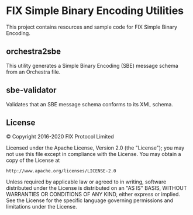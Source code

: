 # FIX Simple Binary Encoding Utilities
This project contains resources and sample code for FIX Simple Binary Encoding.

## orchestra2sbe

This utility generates a Simple Binary Encoding (SBE) message schema from an Orchestra file. 

## sbe-validator

Validates that an SBE message schema conforms to its XML schema.

## License
© Copyright 2016-2020 FIX Protocol Limited

Licensed under the Apache License, Version 2.0 (the "License");
you may not use this file except in compliance with the License.
You may obtain a copy of the License at

    http://www.apache.org/licenses/LICENSE-2.0

Unless required by applicable law or agreed to in writing, software
distributed under the License is distributed on an "AS IS" BASIS,
WITHOUT WARRANTIES OR CONDITIONS OF ANY KIND, either express or implied.
See the License for the specific language governing permissions and
limitations under the License.